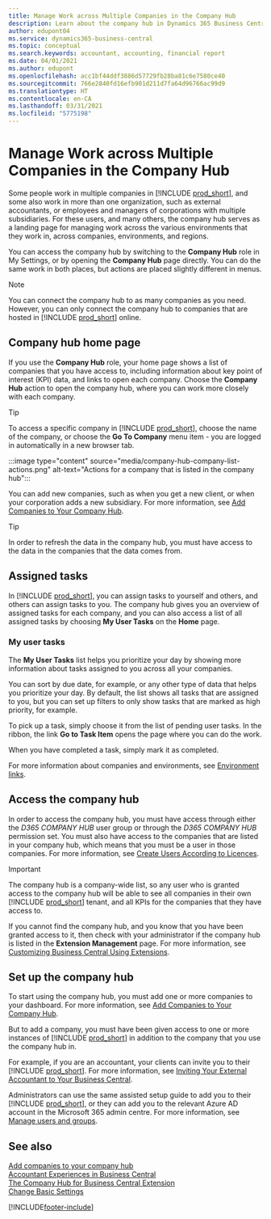 ```yaml
---
title: Manage Work across Multiple Companies in the Company Hub
description: Learn about the company hub in Dynamics 365 Business Central that you use to manage your work across multiple companies.
author: edupont04
ms.service: dynamics365-business-central
ms.topic: conceptual
ms.search.keywords: accountant, accounting, financial report
ms.date: 04/01/2021
ms.author: edupont
ms.openlocfilehash: acc1bf44ddf3886d57729fb28ba81c6e7580ce40
ms.sourcegitcommit: 766e2840fd16efb901d211d7fa64d96766ac99d9
ms.translationtype: HT
ms.contentlocale: en-CA
ms.lasthandoff: 03/31/2021
ms.locfileid: "5775198"
---
```

# <a name="manage-work-across-multiple-companies-in-the-company-hub"></a>Manage Work across Multiple Companies in the Company Hub

Some people work in multiple companies in [!INCLUDE [prod_short](includes/prod_short.md)], and some also work in more than one organization, such as external accountants, or employees and managers of corporations with multiple subsidiaries. For these users, and many others, the company hub serves as a landing page for managing work across the various environments that they work in, across companies, environments, and regions.  

You can access the company hub by switching to the **Company Hub** role in My Settings, or by opening the **Company Hub** page directly. You can do the same work in both places, but actions are placed slightly different in menus.  

> [!NOTE]
> You can connect the company hub to as many companies as you need. However, you can only connect the company hub to companies that are hosted in [!INCLUDE [prod_short](includes/prod_short.md)] online.

## <a name="company-hub-home-page"></a>Company hub home page

If you use the **Company Hub** role, your home page shows a list of companies that you have access to, including information about key point of interest (KPI) data, and links to open each company. <!--You can customize the dashboard to show the data points that you want to see by adding or removing columns. For example, you might want to see taxes that are due, how many open sales documents each company has, or the number of purchase invoices that are due next week. You can configure the view to suit your needs. If you have added many companies, you can use filters to sort your view.--> Choose the **Company Hub** action to open the company hub, where you can work more closely with each company.  

> [!TIP]
> To access a specific company in [!INCLUDE [prod_short](includes/prod_short.md)], choose the name of the company, or choose the **Go To Company** menu item - you are logged in automatically in a new browser tab.

:::image type="content" source="media/company-hub-company-list-actions.png" alt-text="Actions for a company that is listed in the company hub":::

You can add new companies, such as when you get a new client, or when your corporation adds a new subsidiary. For more information, see [Add Companies to Your Company Hub](company-hub-add-company.md).  

> [!TIP]
> In order to refresh the data in the company hub, you must have access to the data in the companies that the data comes from.

<!--## Company details

In the **Company Hub** page, you can see more information about each company by choosing the name of the company that you want to learn more about. This opens the **Company Details** pane, where you can see additional information, such as the following:  

* Cash account balances  
* Cash flow forecast  
* Overdue purchase invoices  
* Overdue sales invoices  

> [!TIP]
> You can launch predefined Excel workbooks from the **Reports** tab in the ribbon. These Excel workbooks are designed as ready-to-print key financial statements and reports, but you can also modify them to fit your needs. For more information, see [Analyzing Financial Statements in Microsoft Excel](finance-analyze-excel.md).  

Otherwise, close the details pane and continue to the next company.  -->

## <a name="assigned-tasks"></a>Assigned tasks

In [!INCLUDE [prod_short](includes/prod_short.md)], you can assign tasks to yourself and others, and others can assign tasks to you. The company hub gives you an overview of assigned tasks for each company, and you can also access a list of all assigned tasks by choosing **My User Tasks** on the **Home** page.  

<!--In the client company, you also have cues that call out tasks assigned to you in this particular client.  -->

### <a name="my-user-tasks"></a>My user tasks

The **My User Tasks** list helps you prioritize your day by showing more information about tasks assigned to you across all your companies.  

You can sort by due date, for example, or any other type of data that helps you prioritize your day. By default, the list shows all tasks that are assigned to you, but you can set up filters to only show tasks that are marked as high priority, for example.  

To pick up a task, simply choose it from the list of pending user tasks. In the ribbon, the link **Go to Task Item** opens the page where you can do the work.  

When you have completed a task, simply mark it as completed.  

For more information about companies and environments, see [Environment links](company-hub-add-company.md#environment-links).  

## <a name="access-the-company-hub"></a>Access the company hub

In order to access the company hub, you must have access through either the *D365 COMPANY HUB* user group or through the *D365 COMPANY HUB*  permission set. You must also have access to the companies that are listed in your company hub, which means that you must be a user in those companies. For more information, see [Create Users According to Licences](ui-how-users-permissions.md).  

> [!IMPORTANT]
> The company hub is a company-wide list, so any user who is granted access to the company hub will be able to see all companies in their own [!INCLUDE [prod_short](includes/prod_short.md)] tenant, and all KPIs for the companies that they have access to.

If you cannot find the company hub, and you know that you have been granted access to it, then check with your administrator if the company hub is listed in the **Extension Management** page. For more information, see [Customizing Business Central Using Extensions](ui-extensions.md).  

## <a name="set-up-the-company-hub"></a>Set up the company hub

To start using the company hub, you must add one or more companies to your dashboard. For more information, see [Add Companies to Your Company Hub](company-hub-add-company.md).  

But to add a company, you must have been given access to one or more instances of [!INCLUDE [prod_short](includes/prod_short.md)] in addition to the company that you use the company hub in.  

For example, if you are an accountant, your clients can invite you to their [!INCLUDE [prod_short](includes/prod_short.md)]. For more information, see [Inviting Your External Accountant to Your Business Central](finance-accounting.md#inviteaccountant).  

Administrators can use the same assisted setup guide to add you to their [!INCLUDE [prod_short](includes/prod_short.md)], or they can add you to the relevant Azure AD account in the Microsoft 365 admin centre. For more information, see [Manage users and groups](/microsoft-365/admin/add-users/?view=o365-worldwide&preserve-view=true).  

## <a name="see-also"></a>See also 

[Add companies to your company hub](company-hub-add-company.md)  
[Accountant Experiences in Business Central](finance-accounting.md)  
[The Company Hub for Business Central Extension](ui-extensions-company-hub.md)  
[Change Basic Settings](ui-change-basic-settings.md)  


[!INCLUDE[footer-include](includes/footer-banner.md)]